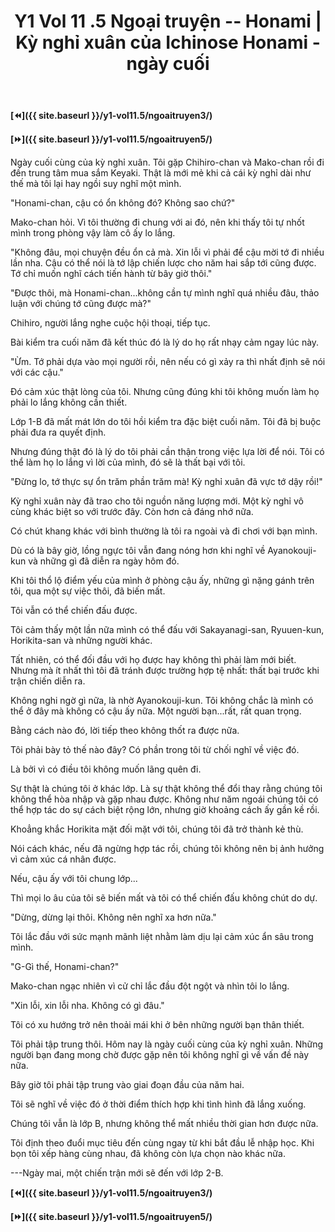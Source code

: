 ﻿---
layout: post
title: Y1 Vol 11 .5 Ngoại truyện -- Honami | Kỳ nghỉ xuân của Ichinose Honami - ngày cuối
permalink: /y1-vol11.5/ngoaitruyen4/
---

**[⏪]({{ site.baseurl }}/y1-vol11.5/ngoaitruyen3/)**

**[⏩]({{ site.baseurl }}/y1-vol11.5/ngoaitruyen5/)**

Ngày cuối cùng của kỳ nghỉ xuân. Tôi gặp Chihiro-chan và Mako-chan rồi đi đến trung tâm mua sắm Keyaki. Thật là mới mẻ khi cả cái kỳ nghỉ dài như thế mà tôi lại hay ngồi suy nghĩ một mình.

"Honami-chan, cậu có ổn không đó? Không sao chứ?"

Mako-chan hỏi. Vì tôi thường đi chung với ai đó, nên khi thấy tôi tự nhốt mình trong phòng vậy làm cô ấy lo lắng.

"Không đâu, mọi chuyện đều ổn cả mà. Xin lỗi vì phải để cậu mời tớ đi nhiều lần nha. Cậu có thể nói là tớ lập chiến lược cho năm hai sắp tới cũng được. Tớ chỉ muốn nghĩ cách tiến hành từ bây giờ thôi."

"Được thôi, mà Honami-chan\...không cần tự mình nghĩ quá nhiều đâu, thảo luận với chúng tớ cũng được mà?"

Chihiro, người lắng nghe cuộc hội thoại, tiếp tục.

Bài kiểm tra cuối năm đã kết thúc đó là lý do họ rất nhạy cảm ngay lúc này.

"Ừm. Tớ phải dựa vào mọi người rồi, nên nếu có gì xảy ra thì nhất định sẽ nói với các cậu."

Đó cảm xúc thật lòng của tôi. Nhưng cũng đúng khi tôi không muốn làm họ phải lo lắng không cần thiết.

Lớp 1-B đã mất mát lớn do tôi hồi kiểm tra đặc biệt cuối năm. Tôi đã bị buộc phải đưa ra quyết định.

Nhưng đúng thật đó là lý do tôi phải cần thận trong việc lựa lời để nói. Tôi có thể làm họ lo lắng vì lời của mình, đó sẽ là thất bại với tôi.

"Đừng lo, tớ thực sự ổn trăm phần trăm mà! Kỳ nghỉ xuân đã vực tớ dậy rồi!"

Kỳ nghỉ xuân này đã trao cho tôi nguồn năng lượng mới. Một kỳ nghỉ vô cùng khác biệt so với trước đây. Còn hơn cả đáng nhớ nữa.

Có chút khang khác với bình thường là tôi ra ngoài và đi chơi với bạn mình.

Dù có là bây giờ, lồng ngực tôi vẫn đang nóng hơn khi nghĩ về Ayanokouji-kun và những gì đã diễn ra ngày hôm đó.

Khi tôi thổ lộ điểm yếu của mình ở phòng cậu ấy, những gì nặng gánh trên tôi, qua một sự việc thôi, đã biến mất.

Tôi vẫn có thể chiến đấu được.

Tôi cảm thấy một lần nữa mình có thể đấu với Sakayanagi-san, Ryuuen-kun, Horikita-san và những người khác.

Tất nhiên, có thể đối đầu với họ được hay không thì phải làm mới biết. Nhưng mà ít nhất thì tôi đã tránh được trường hợp tệ nhất: thất bại trước khi trận chiến diễn ra.

Không nghi ngờ gì nữa, là nhờ Ayanokouji-kun. Tôi không chắc là mình có thể ở đây mà không có cậu ấy nữa. Một người bạn\...rất, rất quan trọng.

Bằng cách nào đó, lời tiếp theo không thốt ra được nữa.

Tôi phải bày tỏ thế nào đây? Có phần trong tôi từ chối nghĩ về việc đó.

Là bởi vì có điều tôi không muốn lãng quên đi.

Sự thật là chúng tôi ở khác lớp. Là sự thật không thể đổi thay rằng chúng tôi không thể hòa nhập và gặp nhau được. Không như năm ngoái chúng tôi có thể hợp tác do sự cách biệt rộng lớn, nhưng giờ khoảng cách ấy gần kề rồi.

Khoẳng khắc Horikita mặt đối mặt với tôi, chúng tôi đã trở thành kẻ thù.

Nói cách khác, nếu đã ngừng hợp tác rồi, chúng tôi không nên bị ảnh hưởng vì cảm xúc cá nhân được.

Nếu, cậu ấy với tôi chung lớp...

Thì mọi lo âu của tôi sẽ biến mất và tôi có thể chiến đấu không chút do dự.

"Dừng, dừng lại thôi. Không nên nghĩ xa hơn nữa."

Tôi lắc đầu với sức mạnh mãnh liệt nhằm làm dịu lại cảm xúc ẩn sâu trong mình.

"G-Gì thế, Honami-chan?"

Mako-chan ngạc nhiên vì cử chỉ lắc đầu đột ngột và nhìn tôi lo lắng.

"Xin lỗi, xin lỗi nha. Không có gì đâu."

Tôi có xu hướng trở nên thoải mái khi ở bên những người bạn thân thiết.

Tôi phải tập trung thôi. Hôm nay là ngày cuối cùng của kỳ nghỉ xuân. Những người bạn đang mong chờ được gặp nên tôi không nghĩ gì về vấn đề này nữa.

Bây giờ tôi phải tập trung vào giai đoạn đầu của năm hai.

Tôi sẽ nghĩ về việc đó ở thời điểm thích hợp khi tình hình đã lắng xuống.

Chúng tôi vẫn là lớp B, nhưng không thể mất nhiều thời gian hơn được nữa.

Tôi định theo đuổi mục tiêu đến cùng ngay từ khi bắt đầu lễ nhập học. Khi bọn tôi xếp hàng cùng nhau, đã không còn lựa chọn nào khác nữa.

---Ngày mai, một chiến trận mới sẽ đến với lớp 2-B.

**[⏪]({{ site.baseurl }}/y1-vol11.5/ngoaitruyen3/)**

**[⏩]({{ site.baseurl }}/y1-vol11.5/ngoaitruyen5/)**
